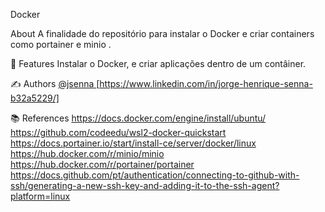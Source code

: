 Docker

About
A finalidade do repositório para instalar o Docker e criar containers como portainer e minio .

🚀 Features
Instalar o Docker,  e criar aplicações dentro de um contâiner.

✍️ Authors
[@jsenna ](https://github.com/JORGESENNA)
[https://www.linkedin.com/in/jorge-henrique-senna-b32a5229/]

📚 References
https://docs.docker.com/engine/install/ubuntu/
https://github.com/codeedu/wsl2-docker-quickstart
https://docs.portainer.io/start/install-ce/server/docker/linux
https://hub.docker.com/r/minio/minio
https://hub.docker.com/r/portainer/portainer
https://docs.github.com/pt/authentication/connecting-to-github-with-ssh/generating-a-new-ssh-key-and-adding-it-to-the-ssh-agent?platform=linux
